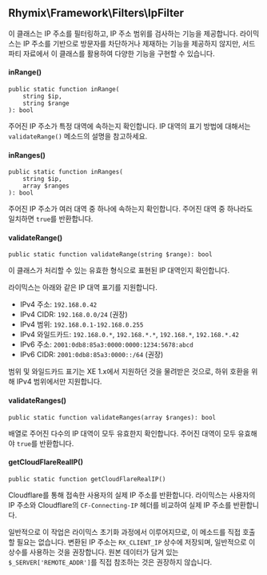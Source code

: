Rhymix\Framework\Filters\IpFilter
---------------------------------

이 클래스는 IP 주소를 필터링하고, IP 주소 범위를 검사하는 기능을 제공합니다.
라이믹스는 IP 주소를 기반으로 방문자를 차단하거나 제재하는 기능을 제공하지 않지만,
서드파티 자료에서 이 클래스를 활용하여 다양한 기능을 구현할 수 있습니다.

#### inRange()

```
public static function inRange(
    string $ip,
    string $range
): bool
```

주어진 IP 주소가 특정 대역에 속하는지 확인합니다.
IP 대역의 표기 방법에 대해서는 `validateRange()` 메소드의 설명을 참고하세요.

#### inRanges()

```
public static function inRanges(
    string $ip,
    array $ranges
): bool
```

주어진 IP 주소가 여러 대역 중 하나에 속하는지 확인합니다.
주어진 대역 중 하나라도 일치하면 `true`를 반환합니다.

#### validateRange()

```
public static function validateRange(string $range): bool
```

이 클래스가 처리할 수 있는 유효한 형식으로 표현된 IP 대역인지 확인합니다.

라이믹스는 아래와 같은 IP 대역 표기를 지원합니다.

- IPv4 주소: `192.168.0.42`
- IPv4 CIDR: `192.168.0.0/24` (권장)
- IPv4 범위: `192.168.0.1-192.168.0.255`
- IPv4 와일드카드: `192.168.0.*`, `192.168.*.*`, `192.168.*`, `192.168.*.42`
- IPv6 주소: `2001:0db8:85a3:0000:0000:1234:5678:abcd`
- IPv6 CIDR: `2001:0db8:85a3:0000::/64` (권장)

범위 및 와일드카드 표기는 XE 1.x에서 지원하던 것을 물려받은 것으로,
하위 호환을 위해 IPv4 범위에서만 지원합니다.

#### validateRanges()

```
public static function validateRanges(array $ranges): bool
```

배열로 주어진 다수의 IP 대역이 모두 유효한지 확인합니다.
주어진 대역이 모두 유효해야 `true`를 반환합니다.

#### getCloudFlareRealIP()

```
public static function getCloudFlareRealIP()
```

Cloudflare를 통해 접속한 사용자의 실제 IP 주소를 반환합니다.
라이믹스는 사용자의 IP 주소와 Cloudflare의 `CF-Connecting-IP` 헤더를 비교하여
실제 IP 주소를 반환합니다.

일반적으로 이 작업은 라이믹스 초기화 과정에서 이루어지므로,
이 메소드를 직접 호출할 필요는 없습니다.
변환된 IP 주소는 `RX_CLIENT_IP` 상수에 저장되며, 일반적으로 이 상수를 사용하는 것을 권장합니다.
원본 데이터가 담겨 있는 `$_SERVER['REMOTE_ADDR']`를 직접 참조하는 것은 권장하지 않습니다.